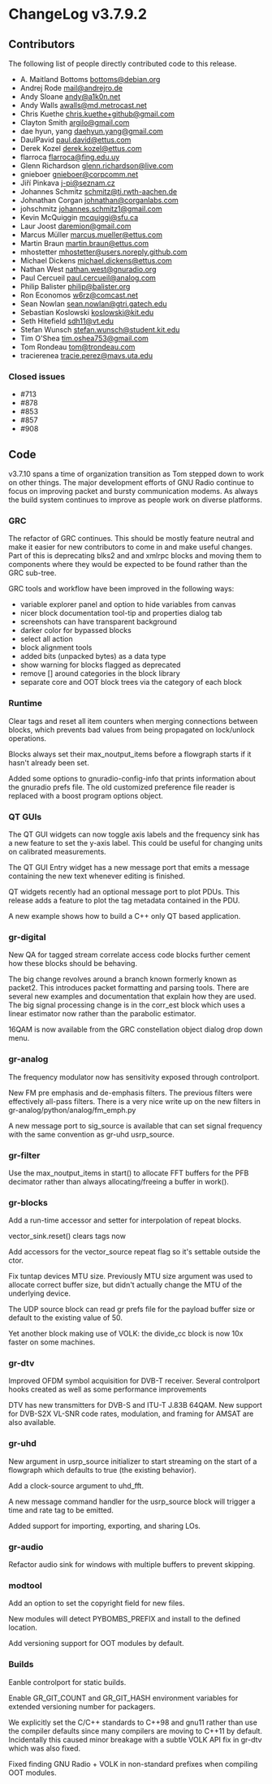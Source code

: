 
ChangeLog v3.7.9.2
==================

Contributors
------------

The following list of people directly contributed code to this release.

 * A. Maitland Bottoms <bottoms@debian.org>
 * Andrej Rode <mail@andrejro.de>
 * Andy Sloane <andy@a1k0n.net>
 * Andy Walls <awalls@md.metrocast.net>
 * Chris Kuethe <chris.kuethe+github@gmail.com>
 * Clayton Smith <argilo@gmail.com>
 * dae hyun, yang <daehyun.yang@gmail.com>
 * DaulPavid <paul.david@ettus.com>
 * Derek Kozel <derek.kozel@ettus.com>
 * flarroca <flarroca@fing.edu.uy>
 * Glenn Richardson <glenn.richardson@live.com>
 * gnieboer <gnieboer@corpcomm.net>
 * Jiří Pinkava <j-pi@seznam.cz>
 * Johannes Schmitz <schmitz@ti.rwth-aachen.de>
 * Johnathan Corgan <johnathan@corganlabs.com>
 * johschmitz <johannes.schmitz1@gmail.com>
 * Kevin McQuiggin <mcquiggi@sfu.ca>
 * Laur Joost <daremion@gmail.com>
 * Marcus Müller <marcus.mueller@ettus.com>
 * Martin Braun <martin.braun@ettus.com>
 * mhostetter <mhostetter@users.noreply.github.com>
 * Michael Dickens <michael.dickens@ettus.com>
 * Nathan West <nathan.west@gnuradio.org>
 * Paul Cercueil <paul.cercueil@analog.com>
 * Philip Balister <philip@balister.org>
 * Ron Economos <w6rz@comcast.net>
 * Sean Nowlan <sean.nowlan@gtri.gatech.edu>
 * Sebastian Koslowski <koslowski@kit.edu>
 * Seth Hitefield <sdh11@vt.edu>
 * Stefan Wunsch <stefan.wunsch@student.kit.edu>
 * Tim O'Shea <tim.oshea753@gmail.com>
 * Tom Rondeau <tom@trondeau.com>
 * tracierenea <tracie.perez@mavs.uta.edu>


### Closed issues

 * \#713
 * \#878
 * \#853
 * \#857
 * \#908

Code
----

v3.7.10 spans a time of organization transition as Tom stepped down to
work on other things. The major development efforts of GNU Radio continue
to focus on improving packet and bursty communication modems. As always
the build system continues to improve as people work on diverse platforms.

### GRC

The refactor of GRC continues. This should be mostly feature neutral
and make it easier for new contributors to come in and make useful
changes. Part of this is deprecating blks2 and and xmlrpc blocks and
moving them to components where they would be expected to be found
rather than the GRC sub-tree.

GRC tools and workflow have been improved in the following ways:
 * variable explorer panel and option to hide variables from canvas
 * nicer block documentation tool-tip and properties dialog tab
 * screenshots can have transparent background
 * darker color for bypassed blocks
 * select all action
 * block alignment tools
 * added bits (unpacked bytes) as a data type
 * show warning for blocks flagged as deprecated
 * remove [] around categories in the block library
 * separate core and OOT block trees via the category of each block

### Runtime

Clear tags and reset all item counters when merging connections between
blocks, which prevents bad values from being propagated on lock/unlock
operations.

Blocks always set their max_noutput_items before a flowgraph starts if it
hasn't already been set.

Added some options to gnuradio-config-info that prints information about
the gnuradio prefs file. The old customized preference file reader is
replaced with a boost program options object.

### QT GUIs

The QT GUI widgets can now toggle axis labels and the frequency sink has
a new feature to set the y-axis label. This could be useful for changing
units on calibrated measurements.

The QT GUI Entry widget has a new message port that emits a message
containing the new text whenever editing is finished.

QT widgets recently had an optional message port to plot PDUs. This release
adds a feature to plot the tag metadata contained in the PDU.

A new example shows how to build a C++ only QT based application.

### gr-digital

New QA for tagged stream correlate access code blocks further cement
how these blocks should be behaving.

The big change revolves around a branch known formerly known as packet2.
This introduces packet formatting and parsing tools. There are several
new examples and documentation that explain how they are used. The big
signal processing change is in the corr_est block which uses a linear
estimator now rather than the parabolic estimator.

16QAM is now available from the GRC constellation object dialog drop down
menu.

### gr-analog

The frequency modulator now has sensitivity exposed through controlport.

New FM pre emphasis and de-emphasis filters. The previous filters were
effectively all-pass filters. There is a very nice write up on the new
filters in gr-analog/python/analog/fm_emph.py

A new message port to sig_source is available that can set signal frequency
with the same convention as gr-uhd usrp_source.

### gr-filter

Use the max_noutput_items in start() to allocate FFT buffers for the PFB
decimator rather than always allocating/freeing a buffer in work().

### gr-blocks

Add a run-time accessor and setter for interpolation of repeat blocks.

vector_sink.reset() clears tags now

Add accessors for the vector_source repeat flag so it's settable outside
the ctor.

Fix tuntap devices MTU size. Previously MTU size argument was used to
allocate correct buffer size, but didn't actually change the MTU of the
underlying device.

The UDP source block can read gr prefs file for the payload buffer size
or default to the existing value of 50.

Yet another block making use of VOLK: the divide_cc block is now 10x
faster on some machines.

### gr-dtv

Improved OFDM symbol acquisition for DVB-T receiver.
Several controlport hooks created as well as some performance
improvements

DTV has new transmitters for DVB-S and ITU-T J.83B 64QAM. New support for
DVB-S2X VL-SNR code rates, modulation, and framing for AMSAT are also
available.

### gr-uhd

New argument in usrp_source initializer to start streaming on the start
of a flowgraph which defaults to true (the existing behavior).

Add a clock-source argument to uhd_fft.

A new message command handler for the usrp_source block will trigger a
time and rate tag to be emitted.

Added support for importing, exporting, and sharing LOs.

### gr-audio

Refactor audio sink for windows with multiple buffers to prevent
skipping.

### modtool

Add an option to set the copyright field for new files.

New modules will detect PYBOMBS_PREFIX and install to the defined
location.

Add versioning support for OOT modules by default.

### Builds

Eanble controlport for static builds.

Enable GR_GIT_COUNT and GR_GIT_HASH environment variables for extended
versioning number for packagers.

We explicitly set the C/C++ standards to C++98 and gnu11 rather than use
the compiler defaults since many compilers are moving to C++11 by default.
Incidentally this caused minor breakage with a subtle VOLK API fix in
gr-dtv which was also fixed.

Fixed finding GNU Radio + VOLK in non-standard prefixes when compiling
OOT modules.